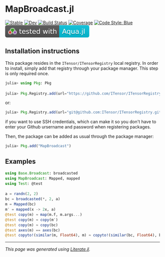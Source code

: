 # MapBroadcast.jl

[![Stable](https://img.shields.io/badge/docs-stable-blue.svg)](https://ITensor.github.io/MapBroadcast.jl/stable/)
[![Dev](https://img.shields.io/badge/docs-dev-blue.svg)](https://ITensor.github.io/MapBroadcast.jl/dev/)
[![Build Status](https://github.com/ITensor/MapBroadcast.jl/actions/workflows/Tests.yml/badge.svg?branch=main)](https://github.com/ITensor/MapBroadcast.jl/actions/workflows/Tests.yml?query=branch%3Amain)
[![Coverage](https://codecov.io/gh/ITensor/MapBroadcast.jl/branch/main/graph/badge.svg)](https://codecov.io/gh/ITensor/MapBroadcast.jl)
[![Code Style: Blue](https://img.shields.io/badge/code%20style-blue-4495d1.svg)](https://github.com/invenia/BlueStyle)
[![Aqua](https://raw.githubusercontent.com/JuliaTesting/Aqua.jl/master/badge.svg)](https://github.com/JuliaTesting/Aqua.jl)

## Installation instructions

This package resides in the `ITensor/ITensorRegistry` local registry.
In order to install, simply add that registry through your package manager.
This step is only required once.
```julia
julia> using Pkg: Pkg

julia> Pkg.Registry.add(url="https://github.com/ITensor/ITensorRegistry")
```
or:
```julia
julia> Pkg.Registry.add(url="git@github.com:ITensor/ITensorRegistry.git")
```
if you want to use SSH credentials, which can make it so you don't have to enter your Github ursername and password when registering packages.

Then, the package can be added as usual through the package manager:

```julia
julia> Pkg.add("MapBroadcast")
```

## Examples

````julia
using Base.Broadcast: broadcasted
using MapBroadcast: Mapped, mapped
using Test: @test

a = randn(2, 2)
bc = broadcasted(*, 2, a)
m = Mapped(bc)
m′ = mapped(x -> 2x, a)
@test copy(m) ≈ map(m.f, m.args...)
@test copy(m) ≈ copy(m′)
@test copy(m) ≈ copy(bc)
@test axes(m) == axes(bc)
@test copyto!(similar(m, Float64), m) ≈ copyto!(similar(bc, Float64), bc)
````

---

*This page was generated using [Literate.jl](https://github.com/fredrikekre/Literate.jl).*


